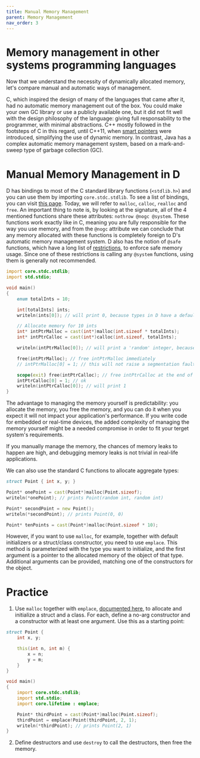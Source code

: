 ```yaml
---
title: Manual Memory Management
parent: Memory Management
nav_order: 3
---
```


# Memory management in other systems programming languages

Now that we understand the necessity of dynamically allocated memory, let's compare manual and automatic ways of management.

C, which inspired the design of many of the languages that came after it, had no automatic memory management out of the box.
You could make your own GC library or use a publicly available one, but it did not fit well with the design philosophy of the language: giving full responsability to the programmer, with minimal abstractions.
C++ mostly followed in the footsteps of C in this regard, until C++11, when [smart pointers](https://docs.microsoft.com/en-us/cpp/cpp/smart-pointers-modern-cpp?view=msvc-170) were introduced, simplifying the use of dynamic memory.
In contrast, Java has a complex automatic memory management system, based on a mark-and-sweep type of garbage collection (GC).

# Manual Memory Management in D

D has bindings to most of the C standard library functions (```<stdlib.h>```) and you can use them by importing ```core.stdc.stdlib```.
To see a list of bindings, you can visit [this page](https://dlang.org/phobos/core_stdc_stdlib.html).
Today, we will refer to ```malloc```, ```calloc```, ```realloc``` and ```free```.
An important thing to note is, by looking at the signature, all of the 4 mentioned functions share these attributes: ```nothrow @nogc @system```.
These functions work exactly like in C, meaning you are fully responsible for the way you use memory, and from the ```@nogc``` attribute we can conclude that any memory allocated with these functions is completely foreign to D's automatic memory management system.
D also has the notion of ```@safe``` functions, which have a long list of [restrictions](https://dlang.org/spec/function.html#safe-functions), to enforce safe memory usage.
Since one of these restrictions is calling any ```@system``` functions, using them is generally not recommended.

```d
import core.stdc.stdlib;
import std.stdio;

void main()
{
    enum totalInts = 10;

    int[totalInts] ints;
    writeln(ints[0]); // will print 0, because types in D have a default initializer, called .init, which for type int gives 0

    // Allocate memory for 10 ints
    int* intPtrMalloc = cast(int*)malloc(int.sizeof * totalInts);
    int* intPtrCalloc = cast(int*)calloc(int.sizeof, totalInts);

    writeln(intPtrMalloc[0]); // will print a 'random' integer, because it does not use the D-specific initialization

    free(intPtrMalloc); // free intPtrMalloc immediately
    // intPtrMalloc[0] = 1; // this will not raise a segmentation fault, but it still is an error to reference free'd memory

    scope(exit) free(intPtrCalloc); // free intPtrCalloc at the end of the function
    intPtrCalloc[0] = 1; // ok
    writeln(intPtrCalloc[0]); // will print 1
}
```

The advantage to managing the memory yourself is predictability: you allocate the memory, you free the memory, and you can do it when you expect it will not impact your application's performance.
If you write code for embedded or real-time devices, the added complexity of managing the memory yourself might be a needed compromise in order to fit your terget system's requirements.

If you manually manage the memory, the chances of memory leaks to happen are high, and debugging memory leaks is not trivial in real-life applications.

We can also use the standard C functions to allocate aggregate types: 

```d
struct Point { int x, y; }

Point* onePoint = cast(Point*)malloc(Point.sizeof);
writeln(*onePoint); // prints Point(random int, random int)

Point* secondPoint = new Point();
writeln(*secondPoint); // prints Point(0, 0)

Point* tenPoints = cast(Point*)malloc(Point.sizeof * 10);
```

However, if you want to use ```malloc```, for example, together with default initializers or a struct/class constructor, you need to use ```emplace```.
This method is parameterized with the type you want to initialize, and the first argument is a pointer to the allocated memory of the object of that type.
Additional arguments can be provided, matching one of the constructors for the object.

# Practice

1. Use ```malloc``` together with ```emplace```, [documented here](https://dlang.org/phobos/core_lifetime.html#.emplace), to allocate and initialize a struct and a class.
For each, define a no-arg constructor and a constructor with at least one argument.
Use this as a starting point:

```d
struct Point {
    int x, y;

    this(int n, int m) {
        x = n;
        y = m;
    }
}

void main()
{
    import core.stdc.stdlib;
    import std.stdio;
    import core.lifetime : emplace;

    Point* thirdPoint = cast(Point*)malloc(Point.sizeof);
    thirdPoint = emplace!Point(thirdPoint, 2, 1);
    writeln(*thirdPoint); // prints Point(2, 1)
}
```

2. Define destructors and use ```destroy``` to call the destructors, then free the memory.